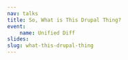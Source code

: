 ```yaml
---
nav: talks
title: So, What is This Drupal Thing?
event:
    name: Unified Diff
slides:
slug: what-this-drupal-thing
---
```

